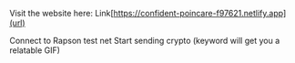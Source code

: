 Visit the website here: Link[https://confident-poincare-f97621.netlify.app](url)

Connect to Rapson test net
Start sending crypto
(keyword will get you a relatable GIF)
